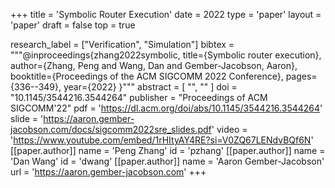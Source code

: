 +++
title = 'Symbolic Router Execution'
date = 2022
type = 'paper'
layout = 'paper'
draft = false
top = true

research_label = ["Verification", "Simulation"]
bibtex = """@inproceedings{zhang2022symbolic,
  title={Symbolic router execution},
  author={Zhang, Peng and Wang, Dan and Gember-Jacobson, Aaron},
  booktitle={Proceedings of the ACM SIGCOMM 2022 Conference},
  pages={336--349},
  year={2022}
}"""
abstract = [
    "",
    ""
]
doi = "10.1145/3544216.3544264"
publisher = "Proceedings of ACM SIGCOMM'22"
pdf = 'https://dl.acm.org/doi/abs/10.1145/3544216.3544264'
slide = 'https://aaron.gember-jacobson.com/docs/sigcomm2022sre_slides.pdf'
video = 'https://www.youtube.com/embed/1rHItyAY4RE?si=V0ZQ67LENdvBQf6N'
[[paper.author]]
    name = 'Peng Zhang'
    id = 'pzhang'
[[paper.author]]
    name = 'Dan Wang'
    id = 'dwang'
[[paper.author]]
    name = 'Aaron Gember-Jacobson'
    url = 'https://aaron.gember-jacobson.com'
+++
